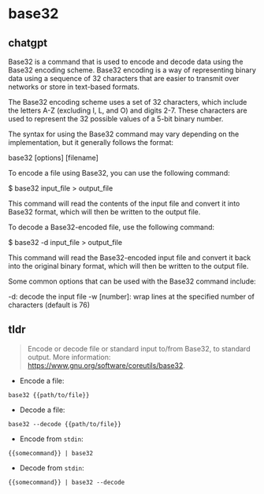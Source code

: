 # base32 
## chatgpt 
Base32 is a command that is used to encode and decode data using the Base32 encoding scheme. Base32 encoding is a way of representing binary data using a sequence of 32 characters that are easier to transmit over networks or store in text-based formats.

The Base32 encoding scheme uses a set of 32 characters, which include the letters A-Z (excluding I, L, and O) and digits 2-7. These characters are used to represent the 32 possible values of a 5-bit binary number.

The syntax for using the Base32 command may vary depending on the implementation, but it generally follows the format:

base32 [options] [filename]

To encode a file using Base32, you can use the following command:

$ base32 input_file > output_file

This command will read the contents of the input file and convert it into Base32 format, which will then be written to the output file.

To decode a Base32-encoded file, use the following command:

$ base32 -d input_file > output_file

This command will read the Base32-encoded input file and convert it back into the original binary format, which will then be written to the output file.

Some common options that can be used with the Base32 command include:

-d: decode the input file
-w [number]: wrap lines at the specified number of characters (default is 76) 

## tldr 
 
> Encode or decode file or standard input to/from Base32, to standard output.
> More information: <https://www.gnu.org/software/coreutils/base32>.

- Encode a file:

`base32 {{path/to/file}}`

- Decode a file:

`base32 --decode {{path/to/file}}`

- Encode from `stdin`:

`{{somecommand}} | base32`

- Decode from `stdin`:

`{{somecommand}} | base32 --decode`
